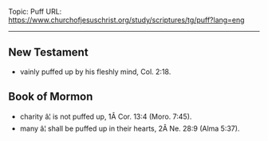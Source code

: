 Topic: Puff
URL: https://www.churchofjesuschrist.org/study/scriptures/tg/puff?lang=eng

---

## New Testament

- vainly puffed up by his fleshly mind, Col. 2:18.

## Book of Mormon

- charity â¦ is not puffed up, 1Â Cor. 13:4 (Moro. 7:45).
- many â¦ shall be puffed up in their hearts, 2Â Ne. 28:9 (Alma 5:37).

